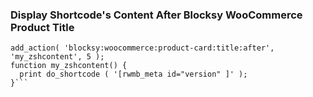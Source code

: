 ### Display Shortcode's Content After Blocksy WooCommerce Product Title
```// Display Shortcode's Content After Blocksy WooCommerce Product Title
add_action( 'blocksy:woocommerce:product-card:title:after', 'my_zshcontent', 5 );
function my_zshcontent() {
  print do_shortcode ( '[rwmb_meta id="version" ]' );
}```
